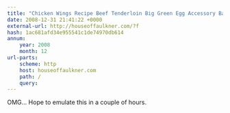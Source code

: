 ```yaml
---
title: "Chicken Wings Recipe Beef Tenderloin Big Green Egg Accessory Barbecue at Houseoffaulkner.com"
date: 2008-12-31 21:41:22 +0000
external-url: http://houseoffaulkner.com/?f
hash: 1ac681afd34e955541c1de74970db614
annum:
    year: 2008
    month: 12
url-parts:
    scheme: http
    host: houseoffaulkner.com
    path: /
    query:
---
```


OMG... Hope to emulate this in a couple of hours.
